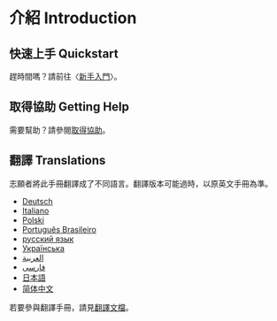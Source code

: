 # 介紹 Introduction

## 快速上手 Quickstart

趕時間嗎？請前往〈[新手入門](getting-started.md)〉。

## 取得協助 Getting Help

需要幫助？請參閱[取得協助](./getting-help.md)。

## 翻譯 Translations

志願者將此手冊翻譯成了不同語言。翻譯版本可能過時，以原英文手冊為準。

- [Deutsch](https://web.archive.org/web/20240413080739/https://www.dennisproksch.de/anki)
- [Italiano](https://web.archive.org/web/20160423223801/http://192.167.9.6/Anki_ITA/Manual_ITA.htm)
- [Polski](https://platynowy.github.io/anki-manual/)
- [Português Brasileiro](https://mizerablebr.github.io/anki-manual/)
- [русский язык](https://alexeygorelov.github.io/anki-manual-ru/)
- [Українська](https://astropsy999.github.io/anki-manual/)
- [العربية](https://abdnh.github.io/anki-manual/)
- [فارسى](http://ankidroid.ir/anki.pdf)
- [日本語](http://wikiwiki.jp/rage2050/)
- [简体中文](https://open-spaced-repetition.github.io/anki-manual-zh-CN/)

若要參與翻譯手冊，請見[翻譯文檔](https://translating.ankiweb.net/anki/manual.html)。
